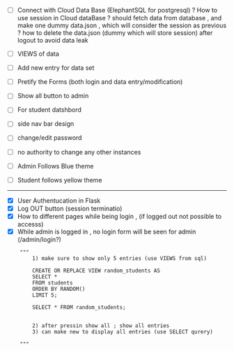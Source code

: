 - [ ] Connect with Cloud Data Base (ElephantSQL for postgresql)
? How to use session in Cloud dataBase
? should fetch data from database , and make one dummy data.json , which will consider the session as previous
? how to delete the data.json (dummy which will store session) after logout to avoid data leak


- [ ] VIEWS of data
- [ ] Add new entry for data set
- [ ] Pretify the Forms (both login and data entry/modification)
- [ ] Show all button to admin
- [ ] For student datshbord 
- [ ] side nav bar design
- [ ] change/edit password
- [ ] no authority to change any other instances
- [ ] Admin Follows Blue theme
- [ ] Student follows yellow theme
---
- [X] User Authentucation in Flask
- [X] Log OUT button (session terminatio)
- [X] How to different pages while being login , (if logged out not possible to accesss)
- [X] While admin is logged in , no login form will be seen for admin (/admin/login?)

```
    """  
        1) make sure to show only 5 entries (use VIEWS from sql)

        CREATE OR REPLACE VIEW random_students AS
        SELECT *
        FROM students
        ORDER BY RANDOM()
        LIMIT 5;

        SELECT * FROM random_students;


        2) after pressin show all ; show all entries
        3) can make new to display all entries (use SELECT qurery)

    """

```